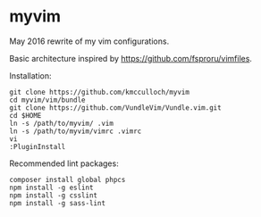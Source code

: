 # myvim

May 2016 rewrite of my vim configurations.

Basic architecture inspired by https://github.com/fsproru/vimfiles.

Installation:

```
git clone https://github.com/kmcculloch/myvim
cd myvim/vim/bundle
git clone https://github.com/VundleVim/Vundle.vim.git
cd $HOME
ln -s /path/to/myvim/ .vim
ln -s /path/to/myvim/vimrc .vimrc
vi
:PluginInstall
```

Recommended lint packages:

```
composer install global phpcs
npm install -g eslint
npm install -g csslint
npm install -g sass-lint
```

